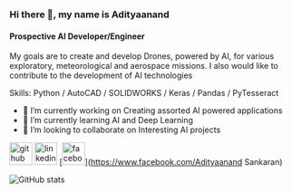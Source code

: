 ### Hi there 👋, my name is Adityaanand
#### Prospective AI Developer/Engineer
My goals are to create and develop Drones, powered by AI, for various exploratory, meteorological and aerospace missions. I also would like to contribute to the development of AI technologies

Skills: Python / AutoCAD / SOLIDWORKS / Keras / Pandas / PyTesseract

- 🔭 I’m currently working on Creating assorted AI powered applications 
- 🌱 I’m currently learning AI and Deep Learning 
- 👯 I’m looking to collaborate on Interesting AI projects 


[<img src='https://cdn.jsdelivr.net/npm/simple-icons@3.0.1/icons/github.svg' alt='github' height='40'>](https://github.com/adityaanandsankaran)  [<img src='https://cdn.jsdelivr.net/npm/simple-icons@3.0.1/icons/linkedin.svg' alt='linkedin' height='40'>](https://www.linkedin.com/in/adityaanand-sankaran/)  [<img src='https://cdn.jsdelivr.net/npm/simple-icons@3.0.1/icons/facebook.svg' alt='facebook' height='40'>](https://www.facebook.com/Adityaanand Sankaran)  

![GitHub stats](https://github-readme-stats.vercel.app/api?username=adityaanandsankaran&show_icons=true)  

